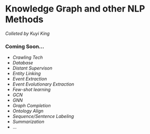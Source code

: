 # Knowledge Graph and other NLP Methods
*Colleted by Kuyi King*

### Coming Soon...

  * *Crawling Tech*
  * *Database*
  * *Distant Supervison*
  * *Entity Linking*
  * *Event Extraction*
  * *Event Evolutionary Extraction*
  * *Few-shot learning*
  * *GCN*
  * *GNN*
  * *Graph Completion*
  * *Ontology Align*
  * *Sequence/Sentence Labeling*
  * *Summarization*
  * ...



